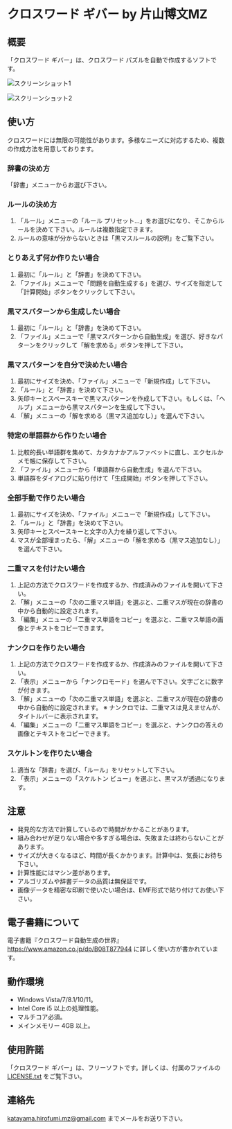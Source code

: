 ﻿# クロスワード ギバー by 片山博文MZ

## 概要

「クロスワード ギバー」は、クロスワード パズルを自動で作成するソフトです。

![スクリーンショット1](screenshot1.png "スクリーンショット1")

![スクリーンショット2](screenshot2.png "スクリーンショット2")

## 使い方

クロスワードには無限の可能性があります。多様なニーズに対応するため、複数の作成方法を用意しております。

### 辞書の決め方

「辞書」メニューからお選び下さい。

### ルールの決め方

1. 「ルール」メニューの「ルール プリセット...」をお選びになり、そこからルールを決めて下さい。ルールは複数指定できます。
2. ルールの意味が分からないときは「黒マスルールの説明」をご覧下さい。

### とりあえず何か作りたい場合

1. 最初に「ルール」と「辞書」を決めて下さい。
2. 「ファイル」メニューで「問題を自動生成する」を選び、サイズを指定して「計算開始」ボタンをクリックして下さい。

### 黒マスパターンから生成したい場合

1. 最初に「ルール」と「辞書」を決めて下さい。
2. 「ファイル」メニューで「黒マスパターンから自動生成」を選び、好きなパターンをクリックして「解を求める」ボタンを押して下さい。

### 黒マスパターンを自分で決めたい場合

1. 最初にサイズを決め、「ファイル」メニューで「新規作成」して下さい。
2. 「ルール」と「辞書」を決めて下さい。
3. 矢印キーとスペースキーで黒マスパターンを作成して下さい。もしくは、「ヘルプ」メニューから黒マスパターンを生成して下さい。
4. 「解」メニューの「解を求める（黒マス追加なし）」を選んで下さい。

### 特定の単語群から作りたい場合

1. 比較的長い単語群を集めて、カタカナかアルファベットに直し、エクセルかメモ帳に保存して下さい。
2. 「ファイル」メニューから「単語群から自動生成」を選んで下さい。
3. 単語群をダイアログに貼り付けて「生成開始」ボタンを押して下さい。

### 全部手動で作りたい場合

1. 最初にサイズを決め、「ファイル」メニューで「新規作成」して下さい。
2. 「ルール」と「辞書」を決めて下さい。
3. 矢印キーとスペースキーと文字の入力を繰り返して下さい。
4. マスが全部埋まったら、「解」メニューの「解を求める（黒マス追加なし）」を選んで下さい。

### 二重マスを付けたい場合

1. 上記の方法でクロスワードを作成するか、作成済みのファイルを開いて下さい。
2. 「解」メニューの「次の二重マス単語」を選ぶと、二重マスが現在の辞書の中から自動的に設定されます。
3. 「編集」メニューの「二重マス単語をコピー」を選ぶと、二重マス単語の画像とテキストをコピーできます。

### ナンクロを作りたい場合

1. 上記の方法でクロスワードを作成するか、作成済みのファイルを開いて下さい。
2. 「表示」メニューから「ナンクロモード」を選んで下さい。文字ごとに数字が付きます。
3. 「解」メニューの「次の二重マス単語」を選ぶと、二重マスが現在の辞書の中から自動的に設定されます。
   ※ ナンクロでは、二重マスは見えませんが、タイトルバーに表示されます。
4. 「編集」メニューの「二重マス単語をコピー」を選ぶと、ナンクロの答えの画像とテキストをコピーできます。

### スケルトンを作りたい場合

1. 適当な「辞書」を選び、「ルール」をリセットして下さい。
2. 「表示」メニューの「スケルトン ビュー」を選ぶと、黒マスが透過になります。

## 注意

- 発見的な方法で計算しているので時間がかかることがあります。
- 組み合わせが足りない場合や多すぎる場合は、失敗または終わらないことがあります。
- サイズが大きくなるほど、時間が長くかかります。計算中は、気長にお待ち下さい。
- 計算性能にはマシン差があります。
- アルゴリズムや辞書データの品質は無保証です。
- 画像データを精密な印刷で使いたい場合は、EMF形式で貼り付けてお使い下さい。

## 電子書籍について

電子書籍『クロスワード自動生成の世界』https://www.amazon.co.jp/dp/B08T877944
に詳しく使い方が書かれています。

## 動作環境

- Windows Vista/7/8.1/10/11。
- Intel Core i5 以上の処理性能。
- マルチコア必須。
- メインメモリー 4GB 以上。

## 使用許諾

「クロスワード ギバー」は、フリーソフトです。詳しくは、付属のファイルの [LICENSE.txt](LICENSE.txt) をご覧下さい。

## 連絡先

katayama.hirofumi.mz@gmail.com までメールをお送り下さい。
